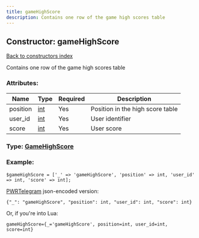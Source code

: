 ```yaml
---
title: gameHighScore
description: Contains one row of the game high scores table
---
```

## Constructor: gameHighScore  
[Back to constructors index](index.md)



Contains one row of the game high scores table

### Attributes:

| Name     |    Type       | Required | Description |
|----------|---------------|----------|-------------|
|position|[int](../types/int.md) | Yes|Position in the high score table|
|user\_id|[int](../types/int.md) | Yes|User identifier|
|score|[int](../types/int.md) | Yes|User score|



### Type: [GameHighScore](../types/GameHighScore.md)


### Example:

```
$gameHighScore = ['_' => 'gameHighScore', 'position' => int, 'user_id' => int, 'score' => int];
```  

[PWRTelegram](https://pwrtelegram.xyz) json-encoded version:

```
{"_": "gameHighScore", "position": int, "user_id": int, "score": int}
```


Or, if you're into Lua:  


```
gameHighScore={_='gameHighScore', position=int, user_id=int, score=int}

```


